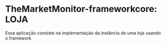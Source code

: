 # TheMarketMonitor-frameworkcore: LOJA

Essa aplicação consiste na implementação da instância de uma loja usando o framework

